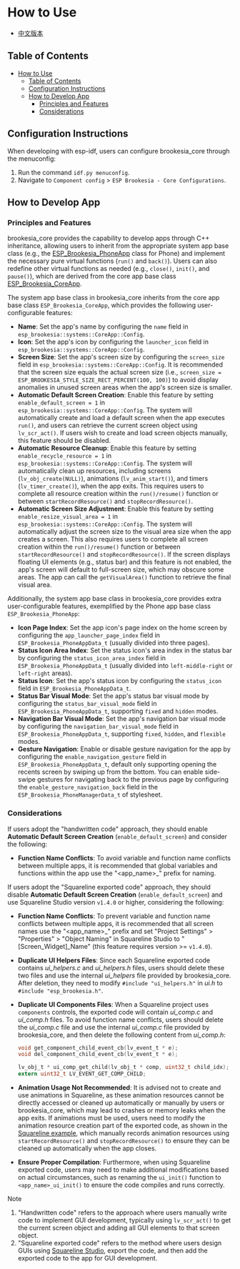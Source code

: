 # How to Use

* [中文版本](./how_to_use_CN.md)

## Table of Contents

- [How to Use](#how-to-use)
  - [Table of Contents](#table-of-contents)
  - [Configuration Instructions](#configuration-instructions)
  - [How to Develop App](#how-to-develop-app)
    - [Principles and Features](#principles-and-features)
    - [Considerations](#considerations)

## Configuration Instructions

When developing with esp-idf, users can configure brookesia_core through the menuconfig:

1. Run the command `idf.py menuconfig`.
2. Navigate to `Component config` > `ESP Brookesia - Core Configurations`.

## How to Develop App

### Principles and Features

brookesia_core provides the capability to develop apps through C++ inheritance, allowing users to inherit from the appropriate system app base class (e.g., the [ESP_Brookesia_PhoneApp](../systems/phone/esp_brookesia_phone_app.hpp) class for Phone) and implement the necessary pure virtual functions (`run()` and `back()`). Users can also redefine other virtual functions as needed (e.g., `close()`, `init()`, and `pause()`), which are derived from the core app base class [ESP_Brookesia_CoreApp](../systems/core/esp_brookesia_core_app.hpp).

The system app base class in brookesia_core inherits from the core app base class `ESP_Brookesia_CoreApp`, which provides the following user-configurable features:

- **Name**: Set the app's name by configuring the `name` field in `esp_brookesia::systems::CoreApp::Config`.
- **Icon**: Set the app's icon by configuring the `launcher_icon` field in `esp_brookesia::systems::CoreApp::Config`.
- **Screen Size**: Set the app's screen size by configuring the `screen_size` field in `esp_brookesia::systems::CoreApp::Config`. It is recommended that the screen size equals the actual screen size (i.e., `screen_size = ESP_BROOKESIA_STYLE_SIZE_RECT_PERCENT(100, 100)`) to avoid display anomalies in unused screen areas when the app's screen size is smaller.
- **Automatic Default Screen Creation**: Enable this feature by setting `enable_default_screen = 1` in `esp_brookesia::systems::CoreApp::Config`. The system will automatically create and load a default screen when the app executes `run()`, and users can retrieve the current screen object using `lv_scr_act()`. If users wish to create and load screen objects manually, this feature should be disabled.
- **Automatic Resource Cleanup**: Enable this feature by setting `enable_recycle_resource = 1` in `esp_brookesia::systems::CoreApp::Config`. The system will automatically clean up resources, including screens (`lv_obj_create(NULL)`), animations (`lv_anim_start()`), and timers (`lv_timer_create()`), when the app exits. This requires users to complete all resource creation within the `run()/resume()` function or between `startRecordResource()` and `stopRecordResource()`.
- **Automatic Screen Size Adjustment**: Enable this feature by setting `enable_resize_visual_area = 1` in `esp_brookesia::systems::CoreApp::Config`. The system will automatically adjust the screen size to the visual area size when the app creates a screen. This also requires users to complete all screen creation within the `run()/resume()` function or between `startRecordResource()` and `stopRecordResource()`. If the screen displays floating UI elements (e.g., status bar) and this feature is not enabled, the app's screen will default to full-screen size, which may obscure some areas. The app can call the `getVisualArea()` function to retrieve the final visual area.

Additionally, the system app base class in brookesia_core provides extra user-configurable features, exemplified by the Phone app base class `ESP_Brookesia_PhoneApp`:

- **Icon Page Index**: Set the app icon's page index on the home screen by configuring the `app_launcher_page_index` field in `ESP_Brookesia_PhoneAppData_t` (usually divided into three pages).
- **Status Icon Area Index**: Set the status icon's area index in the status bar by configuring the `status_icon_area_index` field in `ESP_Brookesia_PhoneAppData_t` (usually divided into `left-middle-right` or `left-right` areas).
- **Status Icon**: Set the app's status icon by configuring the `status_icon` field in `ESP_Brookesia_PhoneAppData_t`.
- **Status Bar Visual Mode**: Set the app's status bar visual mode by configuring the `status_bar_visual_mode` field in `ESP_Brookesia_PhoneAppData_t`, supporting `fixed` and `hidden` modes.
- **Navigation Bar Visual Mode**: Set the app's navigation bar visual mode by configuring the `navigation_bar_visual_mode` field in `ESP_Brookesia_PhoneAppData_t`, supporting `fixed`, `hidden`, and `flexible` modes.
- **Gesture Navigation**: Enable or disable gesture navigation for the app by configuring the `enable_navigation_gesture` field in `ESP_Brookesia_PhoneAppData_t`, default only supporting opening the recents screen by swiping up from the bottom. You can enable side-swipe gestures for navigating back to the previous page by configuring the `enable_gesture_navigation_back` field in the `ESP_Brookesia_PhoneManagerData_t` of stylesheet.

### Considerations

If users adopt the "handwritten code" approach, they should enable **Automatic Default Screen Creation** (`enable_default_screen`) and consider the following:

- **Function Name Conflicts**: To avoid variable and function name conflicts between multiple apps, it is recommended that global variables and functions within the app use the "<app_name>_" prefix for naming.

If users adopt the "Squareline exported code" approach, they should disable **Automatic Default Screen Creation** (`enable_default_screen`) and use Squareline Studio version `v1.4.0` or higher, considering the following:

- **Function Name Conflicts**: To prevent variable and function name conflicts between multiple apps, it is recommended that all screen names use the "<app_name>_" prefix and set "Project Settings" > "Properties" > "Object Naming" in Squareline Studio to "[Screen_Widget]_Name" (this feature requires version >= `v1.4.0`).
- **Duplicate UI Helpers Files**: Since each Squareline exported code contains *ui_helpers.c* and *ui_helpers.h* files, users should delete these two files and use the internal *ui_helpers* file provided by brookesia_core. After deletion, they need to modify `#include "ui_helpers.h"` in *ui.h* to `#include "esp_brookesia.h"`.
- **Duplicate UI Components Files**: When a Squareline project uses `components` controls, the exported code will contain *ui_comp.c* and *ui_comp.h* files. To avoid function name conflicts, users should delete the *ui_comp.c* file and use the internal *ui_comp.c* file provided by brookesia_core, and then delete the following content from *ui_comp.h*:

  ```c
  void get_component_child_event_cb(lv_event_t * e);
  void del_component_child_event_cb(lv_event_t * e);

  lv_obj_t * ui_comp_get_child(lv_obj_t * comp, uint32_t child_idx);
  extern uint32_t LV_EVENT_GET_COMP_CHILD;
  ```

- **Animation Usage Not Recommended**: It is advised not to create and use animations in Squareline, as these animation resources cannot be directly accessed or cleaned up automatically or manually by users or brookesia_core, which may lead to crashes or memory leaks when the app exits. If animations must be used, users need to modify the animation resource creation part of the exported code, as shown in the [Squareline example](https://github.com/espressif/esp-brookesia/blob/master/apps/brookesia_app_squareline_demo/esp_brookesia_app_squareline_demo.cpp), which manually records animation resources using `startRecordResource()` and `stopRecordResource()` to ensure they can be cleaned up automatically when the app closes.
- **Ensure Proper Compilation**: Furthermore, when using Squareline exported code, users may need to make additional modifications based on actual circumstances, such as renaming the `ui_init()` function to `<app_name>_ui_init()` to ensure the code compiles and runs correctly.

> [!NOTE]
> 1. "Handwritten code" refers to the approach where users manually write code to implement GUI development, typically using `lv_scr_act()` to get the current screen object and adding all GUI elements to that screen object.
> 2. "Squareline exported code" refers to the method where users design GUIs using [Squareline Studio](https://squareline.io/), export the code, and then add the exported code to the app for GUI development.
